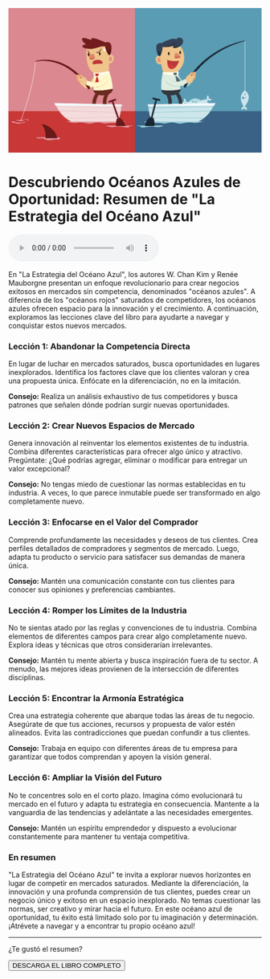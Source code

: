 ![](https://raw.githubusercontent.com/LARG-APPS/Summary-Books/main/ledoa/imgs/les-empreses-han-de-fer-el-salt-de-l-ocea-vermell-a-l-ocea-blau.jpeg)

# Descubriendo Océanos Azules de Oportunidad: Resumen de "La Estrategia del Océano Azul"

<audio src="../content/ledoa/ledoa.mp3" controls></audio>

En "La Estrategia del Océano Azul", los autores W. Chan Kim y Renée Mauborgne presentan un enfoque revolucionario para crear negocios exitosos en mercados sin competencia, denominados "océanos azules". A diferencia de los "océanos rojos" saturados de competidores, los océanos azules ofrecen espacio para la innovación y el crecimiento. A continuación, exploramos las lecciones clave del libro para ayudarte a navegar y conquistar estos nuevos mercados.

### Lección 1: Abandonar la Competencia Directa
En lugar de luchar en mercados saturados, busca oportunidades en lugares inexplorados. Identifica los factores clave que los clientes valoran y crea una propuesta única. Enfócate en la diferenciación, no en la imitación.

**Consejo:** Realiza un análisis exhaustivo de tus competidores y busca patrones que señalen dónde podrían surgir nuevas oportunidades.

### Lección 2: Crear Nuevos Espacios de Mercado
Genera innovación al reinventar los elementos existentes de tu industria. Combina diferentes características para ofrecer algo único y atractivo. Pregúntate: ¿Qué podrías agregar, eliminar o modificar para entregar un valor excepcional?

**Consejo:** No tengas miedo de cuestionar las normas establecidas en tu industria. A veces, lo que parece inmutable puede ser transformado en algo completamente nuevo.

### Lección 3: Enfocarse en el Valor del Comprador
Comprende profundamente las necesidades y deseos de tus clientes. Crea perfiles detallados de compradores y segmentos de mercado. Luego, adapta tu producto o servicio para satisfacer sus demandas de manera única.

**Consejo:** Mantén una comunicación constante con tus clientes para conocer sus opiniones y preferencias cambiantes.

### Lección 4: Romper los Límites de la Industria
No te sientas atado por las reglas y convenciones de tu industria. Combina elementos de diferentes campos para crear algo completamente nuevo. Explora ideas y técnicas que otros considerarían irrelevantes.

**Consejo:** Mantén tu mente abierta y busca inspiración fuera de tu sector. A menudo, las mejores ideas provienen de la intersección de diferentes disciplinas.

### Lección 5: Encontrar la Armonía Estratégica
Crea una estrategia coherente que abarque todas las áreas de tu negocio. Asegúrate de que tus acciones, recursos y propuesta de valor estén alineados. Evita las contradicciones que puedan confundir a tus clientes.

**Consejo:** Trabaja en equipo con diferentes áreas de tu empresa para garantizar que todos comprendan y apoyen la visión general.

### Lección 6: Ampliar la Visión del Futuro
No te concentres solo en el corto plazo. Imagina cómo evolucionará tu mercado en el futuro y adapta tu estrategia en consecuencia. Mantente a la vanguardia de las tendencias y adelántate a las necesidades emergentes.

**Consejo:** Mantén un espíritu emprendedor y dispuesto a evolucionar constantemente para mantener tu ventaja competitiva.

### En resumen
"La Estrategia del Océano Azul" te invita a explorar nuevos horizontes en lugar de competir en mercados saturados. Mediante la diferenciación, la innovación y una profunda comprensión de tus clientes, puedes crear un negocio único y exitoso en un espacio inexplorado. No temas cuestionar las normas, ser creativo y mirar hacia el futuro. En este océano azul de oportunidad, tu éxito está limitado solo por tu imaginación y determinación. ¡Atrévete a navegar y a encontrar tu propio océano azul!

<hr>
<div class="center">
	<p>¿Te gustó el resumen?</p>
	<button onclick="downloadBook()">DESCARGA EL LIBRO COMPLETO</button>
<div>
